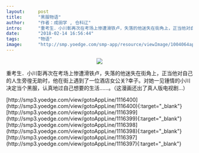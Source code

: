 ```yaml
---
layout:     post
title:      "黑服物语"
author:     "作者：成田学 , 仓科辽"
intro:      "重考生．小川彰再次在考场上惨遭滑铁卢，失落的他迷失在街角上，正当他对自己的人生旁徨无助时，他在街上遇到了一位酒店女公关?幸子。对她一见锺情的小川决定当个黑服，认真地过自己想要的生活……。（这漫画还出了真人版电视剧…）"
date:       "2018-02-14 16:56:44"
tags:       "物语"
image:      "http://smp.yoedge.com/smp-app/resource/viewImage/1004064appline.png"
---
```

<div style="text-align: center">
<p><img src="http://smp.yoedge.com/smp-app/resource/viewImage/1004064appline.png"/></p>
</div>
<p class="post-meta">
<span>重考生．小川彰再次在考场上惨遭滑铁卢，失落的他迷失在街角上，正当他对自己的人生旁徨无助时，他在街上遇到了一位酒店女公关?幸子。对她一见锺情的小川决定当个黑服，认真地过自己想要的生活……。（这漫画还出了真人版电视剧…）</span>
</p>
[http://smp3.yoedge.com/view/gotoAppLine/1116400](http://smp3.yoedge.com/view/gotoAppLine/1116400){:target="_blank"}
[http://smp3.yoedge.com/view/gotoAppLine/1116399](http://smp3.yoedge.com/view/gotoAppLine/1116399){:target="_blank"}
[http://smp3.yoedge.com/view/gotoAppLine/1116398](http://smp3.yoedge.com/view/gotoAppLine/1116398){:target="_blank"}
[http://smp3.yoedge.com/view/gotoAppLine/1116397](http://smp3.yoedge.com/view/gotoAppLine/1116397){:target="_blank"}


